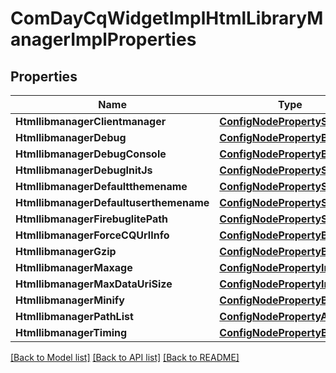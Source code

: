 # ComDayCqWidgetImplHtmlLibraryManagerImplProperties

## Properties
Name | Type | Description | Notes
------------ | ------------- | ------------- | -------------
**HtmllibmanagerClientmanager** | [**ConfigNodePropertyString**](configNodePropertyString.md) |  | [optional] 
**HtmllibmanagerDebug** | [**ConfigNodePropertyBoolean**](configNodePropertyBoolean.md) |  | [optional] 
**HtmllibmanagerDebugConsole** | [**ConfigNodePropertyBoolean**](configNodePropertyBoolean.md) |  | [optional] 
**HtmllibmanagerDebugInitJs** | [**ConfigNodePropertyString**](configNodePropertyString.md) |  | [optional] 
**HtmllibmanagerDefaultthemename** | [**ConfigNodePropertyString**](configNodePropertyString.md) |  | [optional] 
**HtmllibmanagerDefaultuserthemename** | [**ConfigNodePropertyString**](configNodePropertyString.md) |  | [optional] 
**HtmllibmanagerFirebuglitePath** | [**ConfigNodePropertyString**](configNodePropertyString.md) |  | [optional] 
**HtmllibmanagerForceCQUrlInfo** | [**ConfigNodePropertyBoolean**](configNodePropertyBoolean.md) |  | [optional] 
**HtmllibmanagerGzip** | [**ConfigNodePropertyBoolean**](configNodePropertyBoolean.md) |  | [optional] 
**HtmllibmanagerMaxage** | [**ConfigNodePropertyInteger**](configNodePropertyInteger.md) |  | [optional] 
**HtmllibmanagerMaxDataUriSize** | [**ConfigNodePropertyInteger**](configNodePropertyInteger.md) |  | [optional] 
**HtmllibmanagerMinify** | [**ConfigNodePropertyBoolean**](configNodePropertyBoolean.md) |  | [optional] 
**HtmllibmanagerPathList** | [**ConfigNodePropertyArray**](configNodePropertyArray.md) |  | [optional] 
**HtmllibmanagerTiming** | [**ConfigNodePropertyBoolean**](configNodePropertyBoolean.md) |  | [optional] 

[[Back to Model list]](../README.md#documentation-for-models) [[Back to API list]](../README.md#documentation-for-api-endpoints) [[Back to README]](../README.md)


